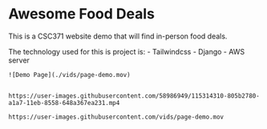 # Awesome Food Deals
This is a CSC371 website demo that will find in-person food deals.

The technology used for this is project is:
	- Tailwindcss
	- Django
	- AWS server

	![Demo Page](./vids/page-demo.mov)
	
	
	https://user-images.githubusercontent.com/58986949/115314310-805b2780-a1a7-11eb-8558-648a367ea231.mp4
	
	https://user-images.githubusercontent.com/vids/page-demo.mov

